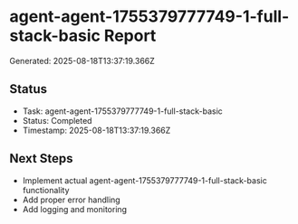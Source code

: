 # agent-agent-1755379777749-1-full-stack-basic Report

Generated: 2025-08-18T13:37:19.366Z

## Status
- Task: agent-agent-1755379777749-1-full-stack-basic
- Status: Completed
- Timestamp: 2025-08-18T13:37:19.366Z

## Next Steps
- Implement actual agent-agent-1755379777749-1-full-stack-basic functionality
- Add proper error handling
- Add logging and monitoring
